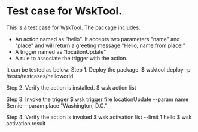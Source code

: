 # Test case for WskTool.

This is a test case for WskTool. The package includes:
- An action named as "hello". It accepts two parameters "name" and "place" and will return a greeting message "Hello, name from place!"
- A trigger named as "locationUpdate"
- A rule to associate the trigger with the action.

It can be tested as below:
Step 1. Deploy the package.
$ wsktool deploy -p /tests/testcases/helloworld

Step 2. Verify the action is installed.
$ wsk action list

Step 3. Invoke the trigger
$ wsk trigger fire locationUpdate --param name Bernie --param place "Washington, D.C."

Step 4. Verify the action is invoked
$ wsk activation list --limit 1 hello
$ wsk activation result <your action ID>

